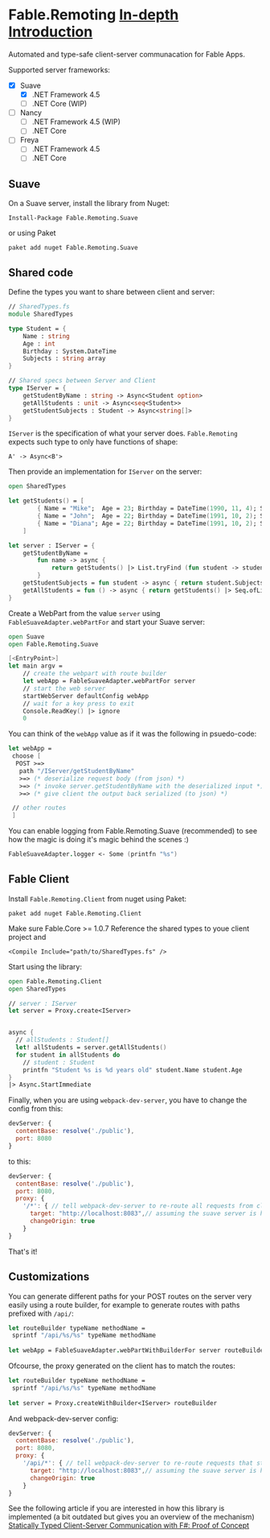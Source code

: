 # Fable.Remoting [In-depth Introduction]()

Automated and type-safe client-server communacation for Fable Apps. 

Supported server frameworks:
 - [x] Suave
    - [x] .NET Framework 4.5  
    - [ ] .NET Core (WIP)
 - [ ] Nancy
    - [ ] .NET Framework 4.5 (WIP)
    - [ ] .NET Core
 - [ ] Freya
    - [ ] .NET Framework 4.5
    - [ ] .NET Core
 
## Suave
On a Suave server, install the library from Nuget:
```
Install-Package Fable.Remoting.Suave
```
or using Paket
```
paket add nuget Fable.Remoting.Suave 
```

## Shared code
Define the types you want to share between client and server:
```fs
// SharedTypes.fs
module SharedTypes

type Student = {
    Name : string
    Age : int
    Birthday : System.DateTime
    Subjects : string array
}

// Shared specs between Server and Client
type IServer = {
    getStudentByName : string -> Async<Student option>
    getAllStudents : unit -> Async<seq<Student>>
    getStudentSubjects : Student -> Async<string[]>
}
```
`IServer` is the specification of what your server does. `Fable.Remoting` expects such type to only have functions of shape:
```
A' -> Async<B'>
```

Then provide an implementation for `IServer` on the server: 
```fs
open SharedTypes

let getStudents() = [
        { Name = "Mike";  Age = 23; Birthday = DateTime(1990, 11, 4); Subjects = [| "Math"; "CS" |] }
        { Name = "John";  Age = 22; Birthday = DateTime(1991, 10, 2); Subjects = [| "Math"; "English" |] }
        { Name = "Diana"; Age = 22; Birthday = DateTime(1991, 10, 2); Subjects = [| "Math"; "Phycology" |] }
    ]

let server : IServer = {
    getStudentByName = 
        fun name -> async {
            return getStudents() |> List.tryFind (fun student -> student.Name = name)
        }
    getStudentSubjects = fun student -> async { return student.Subjects }
    getAllStudents = fun () -> async { return getStudents() |> Seq.ofList }
}

```
Create a WebPart from the value `server` using `FableSuaveAdapter.webPartFor` and start your Suave server:
```fs
open Suave
open Fable.Remoting.Suave

[<EntryPoint>]
let main argv = 
    // create the webpart with route builder
    let webApp = FableSuaveAdapter.webPartFor server  
    // start the web server
    startWebServer defaultConfig webApp
    // wait for a key press to exit
    Console.ReadKey() |> ignore
    0 
```
You can think of the `webApp` value as if it was the following in psuedo-code:
```fs
let webApp = 
 choose [ 
  POST >=> 
   path "/IServer/getStudentByName" 
   >=> (* deserialize request body (from json) *) 
   >=> (* invoke server.getStudentByName with the deserialized input *) 
   >=> (* give client the output back serialized (to json) *)

 // other routes
 ]
```
You can enable logging from Fable.Remoting.Suave (recommended) to see how the magic is doing it's magic behind the scenes :)
```fs
FableSuaveAdapter.logger <- Some (printfn "%s")
```
## Fable Client
Install `Fable.Remoting.Client` from nuget using Paket:
```
paket add nuget Fable.Remoting.Client
```
Make sure Fable.Core >= 1.0.7
Reference the shared types to youe client project and 
```
<Compile Include="path/to/SharedTypes.fs" />
```
Start using the library:
```fs
open Fable.Remoting.Client
open SharedTypes

// server : IServer
let server = Proxy.create<IServer>


async {
  // allStudents : Student[]
  let! allStudents = server.getAllStudents()
  for student in allStudents do
    // student : Student
    printfn "Student %s is %d years old" student.Name student.Age
}
|> Async.StartImmediate
```
Finally, when you are using `webpack-dev-server`, you have to change the config from this:
```js
devServer: {
  contentBase: resolve('./public'),
  port: 8080
}
```
to this:
```js
devServer: {
  contentBase: resolve('./public'),
  port: 8080,
  proxy: {
    '/*': { // tell webpack-dev-server to re-route all requests from client to the server
      target: "http://localhost:8083",// assuming the suave server is hosted op port 8083
      changeOrigin: true
    }
}
```
That's it!

## Customizations
You can generate different paths for your POST routes on the server very easily using  a route builder, for example to generate routes with paths prefixed with `/api/`:
```fs
let routeBuilder typeName methodName = 
 sprintf "/api/%s/%s" typeName methodName
 
let webApp = FableSuaveAdapter.webPartWithBuilderFor server routeBuilder
```
Ofcourse, the proxy generated on the client has to match the routes:
```fs 
let routeBuilder typeName methodName = 
 sprintf "/api/%s/%s" typeName methodName
 
let server = Proxy.createWithBuilder<IServer> routeBuilder
```
And webpack-dev-server config:
```js
devServer: {
  contentBase: resolve('./public'),
  port: 8080,
  proxy: {
    '/api/*': { // tell webpack-dev-server to re-route requests that start with /api/
      target: "http://localhost:8083",// assuming the suave server is hosted op port 8083
      changeOrigin: true
    }
}
```

See the following article if you are interested in how this library is implemented (a bit outdated but gives you an overview of the mechanism)
[Statically Typed Client-Server Communication with F#: Proof of Concept](https://medium.com/@zaid.naom/statically-typed-client-server-communication-with-f-proof-of-concept-7e52cff4a625#.2ltqlajm4)
